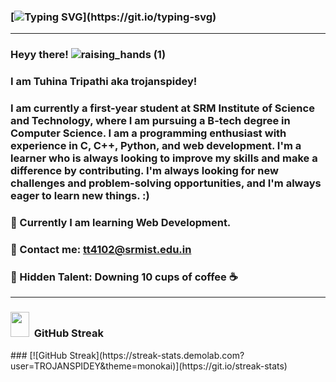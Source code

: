    ### [![Typing SVG](https://readme-typing-svg.demolab.com/?lines=Student;Blockchain+Enthusiast;Web+Development;AI+and+ML;)](https://git.io/typing-svg)
---
### Heyy there! ![raising_hands (1)](https://user-images.githubusercontent.com/119059108/206947743-cb78393a-5eda-4b65-9fda-d281df01798a.gif)
###  I am Tuhina Tripathi aka trojanspidey!
### I am currently a first-year student at SRM Institute of Science and Technology, where I am pursuing a B-tech degree in Computer Science. I am a programming enthusiast with experience in C, C++, Python, and web development. I'm a learner who is always looking to improve my skills and make a difference by contributing. I'm always looking for new challenges and problem-solving opportunities, and I'm always eager to learn new things. :)

### 🌱 Currently I am learning Web Development. 
### 🌱 Contact me: tt4102@srmist.edu.in
### 🌱 Hidden Talent: Downing 10 cups of coffee ☕ 
---
<h3> <img src="https://media.giphy.com/media/8UHRm5oY4k4FDxq5QG/giphy.gif" width="30px" height="40px">&nbsp; GitHub Streak</h3>
### [![GitHub Streak](https://streak-stats.demolab.com?user=TROJANSPIDEY&theme=monokai)](https://git.io/streak-stats)
